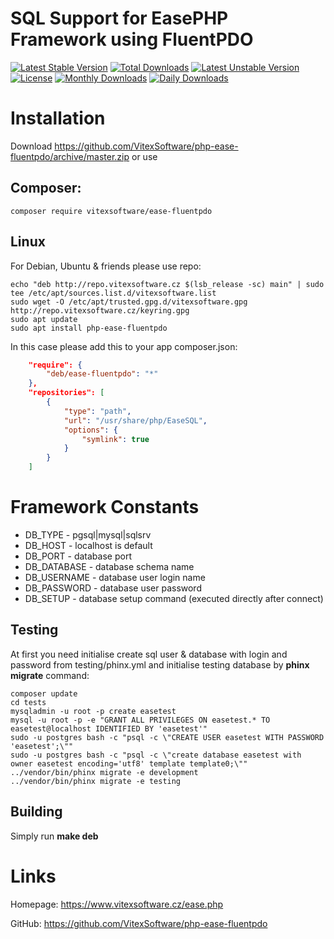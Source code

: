 SQL Support for EasePHP Framework using FluentPDO
=================================================

[![Latest Stable Version](https://poser.pugx.org/vitexsoftware/ease-fluentpdo/version)](https://packagist.org/packages/vitexsoftware/ease-fluentpdo)
[![Total Downloads](https://poser.pugx.org/vitexsoftware/ease-fluentpdo/downloads)](https://packagist.org/packages/vitexsoftware/ease-fluentpdo)
[![Latest Unstable Version](https://poser.pugx.org/vitexsoftware/ease-fluentpdo/v/unstable)](//packagist.org/packages/vitexsoftware/ease-fluentpdo)
[![License](https://poser.pugx.org/vitexsoftware/ease-fluentpdo/license)](https://packagist.org/packages/vitexsoftware/ease-fluentpdo)
[![Monthly Downloads](https://poser.pugx.org/vitexsoftware/ease-fluentpdo/d/monthly)](https://packagist.org/packages/vitexsoftware/ease-fluentpdo)
[![Daily Downloads](https://poser.pugx.org/vitexsoftware/ease-fluentpdo/d/daily)](https://packagist.org/packages/vitexsoftware/ease-fluentpdo)


Installation
============

Download https://github.com/VitexSoftware/php-ease-fluentpdo/archive/master.zip or use

Composer:
---------
    composer require vitexsoftware/ease-fluentpdo

Linux
-----

For Debian, Ubuntu & friends please use repo:

```
echo "deb http://repo.vitexsoftware.cz $(lsb_release -sc) main" | sudo tee /etc/apt/sources.list.d/vitexsoftware.list
sudo wget -O /etc/apt/trusted.gpg.d/vitexsoftware.gpg http://repo.vitexsoftware.cz/keyring.gpg
sudo apt update
sudo apt install php-ease-fluentpdo
```

In this case please add this to your app composer.json:

```json
    "require": {
        "deb/ease-fluentpdo": "*"
    },
    "repositories": [
        {
            "type": "path",
            "url": "/usr/share/php/EaseSQL",
            "options": {
                "symlink": true
            }
        }
    ]
```


Framework Constants
===================

  * DB_TYPE      - pgsql|mysql|sqlsrv
  * DB_HOST      - localhost is default 
  * DB_PORT      - database port 
  * DB_DATABASE  - database schema name
  * DB_USERNAME  - database user login name
  * DB_PASSWORD  - database user password
  * DB_SETUP     - database setup command (executed directly after connect)


Testing
-------

At first you need initialise create sql user & database with login and password 
from testing/phinx.yml and initialise testing database by **phinx migrate** 
command:

```
composer update
cd tests
mysqladmin -u root -p create easetest
mysql -u root -p -e "GRANT ALL PRIVILEGES ON easetest.* TO easetest@localhost IDENTIFIED BY 'easetest'"
sudo -u postgres bash -c "psql -c \"CREATE USER easetest WITH PASSWORD 'easetest';\""
sudo -u postgres bash -c "psql -c \"create database easetest with owner easetest encoding='utf8' template template0;\""
../vendor/bin/phinx migrate -e development 
../vendor/bin/phinx migrate -e testing  
```

Building
--------

Simply run **make deb**

Links
=====

Homepage: https://www.vitexsoftware.cz/ease.php

GitHub: https://github.com/VitexSoftware/php-ease-fluentpdo

